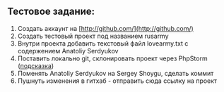 ## Тестовое задание:

1. Создать аккаунт на [http://github.com/](http://github.com/)
2. Создать тестовый проект под названием rusarmy
3. Внутри проекта добавить текстовый файл lovearmy.txt  с содержением Anatoliy Serdyukov
4. Поставить локально git, склонировать проект через PhpStorm ([подсказка](https://yadi.sk/i/LSnhSz5L3KadtB))
5. Поменять Anatoliy Serdyukov на Sergey Shoygu, сделать коммит
6. Пушнуть изменения в гитхаб - отправить сюда ссылку на проект